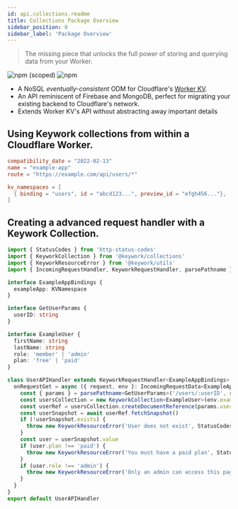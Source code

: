 ```yaml
---
id: api.collections.readme
title: Collections Package Overview
sidebar_position: 0
sidebar_label: 'Package Overview'
---
```


> The missing piece that unlocks the full power of storing and querying data from your Worker.

![npm (scoped)](https://img.shields.io/npm/v/@keywork/collections)
![npm](https://img.shields.io/npm/dm/@keywork/collections)

- A NoSQL _eventually-consistent_ ODM for Cloudflare's [Worker KV](https://developers.cloudflare.com/workers/runtime-apis/kv/).
- An API reminiscent of Firebase and MongoDB, perfect for migrating your existing backend to Cloudflare's network.
- Extends Worker KV's API without abstracting away important details

## Using Keywork collections from within a Cloudflare Worker.

```toml title=wrangler.toml
compatibility_date = "2022-02-13"
name = "example-app"
route = "https://example.com/api/users/*"

kv_namespaces = [
  { binding = "users", id = "abcd123...", preview_id = "efgh456..."},
]
```

## Creating a advanced request handler with a Keywork Collection.

```ts title=/workers/users.ts
import { StatusCodes } from 'http-status-codes'
import { KeyworkCollection } from '@keywork/collections'
import { KeyworkResourceError } from '@keywork/utils'
import { IncomingRequestHandler, KeyworkRequestHandler, parsePathname } from 'keywork'

interface ExampleAppBindings {
  exampleApp: KVNamespace
}

interface GetUserParams {
  userID: string
}

interface ExampleUser {
  firstName: string
  lastName: string
  role: 'member' | 'admin'
  plan: 'free' | 'paid'
}

class UserAPIHandler extends KeyworkRequestHandler<ExampleAppBindings> {
  onRequestGet = async ({ request, env }: IncomingRequestData<ExampleAppBindings>) => {
    const { params } = parsePathname<GetUserParams>('/users/:userID', request)
    const usersCollection = new KeyworkCollection<ExampleUser>(env.exampleApp, 'users')
    const userRef = usersCollection.createDocumentReference(params.userID)
    const userSnapshot = await userRef.fetchSnapshot()
    if (!userSnapshot.exists) {
      throw new KeyworkResourceError('User does not exist', StatusCodes.BAD_REQUEST)
    }
    const user = userSnapshot.value
    if (user.plan !== 'paid') {
      throw new KeyworkResourceError('You must have a paid plan', StatusCodes.PAYMENT_REQUIRED)
    }
    if (user.role !== 'admin') {
      throw new KeyworkResourceError('Only an admin can access this page', StatusCodes.FORBIDDEN)
    }
  }
}
export default UserAPIHandler
```
